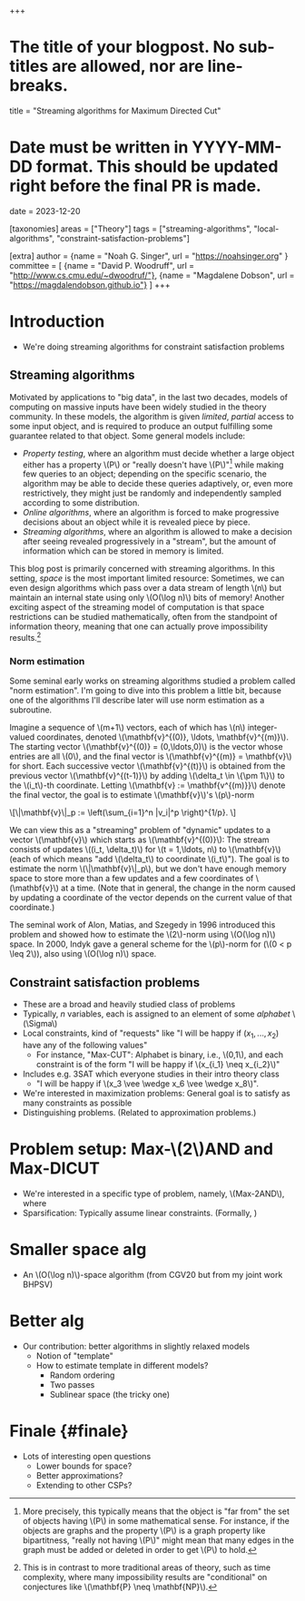 +++
# The title of your blogpost. No sub-titles are allowed, nor are line-breaks.
title = "Streaming algorithms for Maximum Directed Cut"
# Date must be written in YYYY-MM-DD format. This should be updated right before the final PR is made.
date = 2023-12-20

[taxonomies]
areas = ["Theory"]
tags = ["streaming-algorithms", "local-algorithms", "constraint-satisfaction-problems"]

[extra]
author = {name = "Noah G. Singer", url = "https://noahsinger.org" }
committee = [
    {name = "David P. Woodruff", url = "http://www.cs.cmu.edu/~dwoodruf/"},
    {name = "Magdalene Dobson", url = "https://magdalendobson.github.io"}
]
+++

# Introduction

* We're doing streaming algorithms for constraint satisfaction problems

## Streaming algorithms

Motivated by applications to "big data", in the last two decades, models of computing on massive inputs have been widely studied in the theory community. In these models, the algorithm is given *limited*, *partial* access to some input object, and is required to produce an output fulfilling some guarantee related to that object. Some general models include:
* *Property testing*, where an algorithm must decide whether a large object either has a property \\(P\\) or "really doesn't have \\(P\\)"[^ppty-tst] while making few queries to an object; depending on the specific scenario, the algorithm may be able to decide these queries adaptively, or, even more restrictively, they might just be randomly and independently sampled according to some distribution.
* *Online algorithms*, where an algorithm is forced to make progressive decisions about an object while it is revealed piece by piece.
* *Streaming algorithms*, where an algorithm is allowed to make a decision after seeing revealed progressively in a "stream", but the amount of information which can be stored in memory is limited.

This blog post is primarily concerned with streaming algorithms. In this setting, *space* is the most important limited resource: Sometimes, we can even design algorithms which pass over a data stream of length \\(n\\) but maintain an internal state using only \\(O(\log n)\\) bits of memory! Another exciting aspect of the streaming model of computation is that space restrictions can be studied mathematically, often from the standpoint of information theory, meaning that one can actually prove impossibility results.[^contrast]

### Norm estimation

Some seminal early works on streaming algorithms studied a problem called "norm estimation". I'm going to dive into this problem a little bit, because one of the algorithms I'll describe later will use norm estimation as a subroutine.

Imagine a sequence of \\(m+1\\) vectors, each of which has \\(n\\) integer-valued coordinates, denoted \\(\mathbf{v}^{(0)}, \ldots, \mathbf{v}^{(m)}\\). The starting vector \\(\mathbf{v}^{(0)} = (0,\ldots,0)\\) is the vector whose entries are all \\(0\\), and the final vector is \\(\mathbf{v}^{(m)} = \mathbf{v}\\) for short. Each successive vector \\(\mathbf{v}^{(t)}\\) is obtained from the previous vector \\(\mathbf{v}^{(t-1)}\\) by adding \\(\delta_t \in \\{\pm 1\\}\\) to the \\(i_t\\)-th coordinate. Letting \\(\mathbf{v} := \mathbf{v^{(m)}}\\) denote the final vector, the goal is to estimate \\(\mathbf{v}\\)'s \\(p\\)-norm

\\[\\|\mathbf{v}\\|_p := \left(\sum\_{i=1}^n |v\_i|^p \right)^{1/p}. \\]

We can view this as a "streaming" problem of "dynamic" updates to a vector \\(\mathbf{v}\\) which starts as \\(\mathbf{v}^{(0)}\\): The stream consists of updates \\((i_t, \delta_t)\\) for \\(t = 1,\ldots, n\\) to \\(\mathbf{v}\\) (each of which means "add \\(\delta_t\\) to coordinate \\(i_t\\)"). The goal is to estimate the norm \\(\\|\mathbf{v}\\|_p\\), but we don't have enough memory space to store more than a few updates and a few coordinates of \\(\mathbf{v}\\) at a time. (Note that in general, the change in the norm caused by updating a coordinate of the vector depends on the current value of that coordinate.)

The seminal work of Alon, Matias, and Szegedy in 1996 introduced this problem and showed how to estimate the \\(2\\)-norm using \\(O(\log n)\\) space. In 2000, Indyk gave a general scheme for the \\(p\\)-norm for (\\(0 < p \leq 2\\)), also using \\(O(\log n)\\) space.

## Constraint satisfaction problems

* These are a broad and heavily studied class of problems
* Typically, $n$ variables, each is assigned to an element of some *alphabet* \\(\Sigma\\)
* Local constraints, kind of "requests" like "I will be happy if $(x_1,...,x_2)$ have any of the following values"
   * For instance, "Max-CUT": Alphabet is binary, i.e., \\(0,1\\), and each constraint is of the form "I will be happy if \\(x_{i_1} \neq x_{i_2}\\)"
* Includes e.g. 3SAT which everyone studies in their intro theory class
   * "I will be happy if \\(x_3 \vee \wedge x_6 \vee \wedge x_8\\)".
* We're interested in maximization problems: General goal is to satisfy as many constraints as possible
* Distinguishing problems. (Related to approximation problems.)

# Problem setup: Max-\\(2\\)AND and Max-DICUT

* We're interested in a specific type of problem, namely, \\(Max-2AND\\), where 
* Sparsification: Typically assume linear constraints. (Formally, )

# Smaller space alg

* An \\(O(\log n)\\)-space algorithm (from CGV20 but from my joint work BHPSV)

# Better alg

* Our contribution: better algorithms in slightly relaxed models
   * Notion of "template"
   * How to estimate template in different models?
      * Random ordering
      * Two passes
      * Sublinear space (the tricky one)

# Finale {#finale}

* Lots of interesting open questions
   * Lower bounds for space?
   * Better approximations?
   * Extending to other CSPs?

[^ppty-tst]: More precisely, this typically means that the object is "far from" the set of objects having \\(P\\) in some mathematical sense. For instance, if the objects are graphs and the property \\(P\\) is a graph property like bipartitness, "really not having \\(P\\)" might mean that many edges in the graph must be added or deleted in order to get \\(P\\) to hold.
[^contrast]: This is in contrast to more traditional areas of theory, such as time complexity, where many impossibility results are "conditional" on conjectures like \\(\mathbf{P} \neq \mathbf{NP}\\).